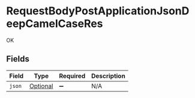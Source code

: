 # RequestBodyPostApplicationJsonDeepCamelCaseRes

OK


## Fields

| Field                                                                       | Type                                                                        | Required                                                                    | Description                                                                 |
| --------------------------------------------------------------------------- | --------------------------------------------------------------------------- | --------------------------------------------------------------------------- | --------------------------------------------------------------------------- |
| `json`                                                                      | [Optional<DeepObjectCamelCase>](../../models/shared/DeepObjectCamelCase.md) | :heavy_minus_sign:                                                          | N/A                                                                         |